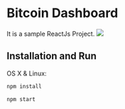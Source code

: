 # Bitcoin Dashboard
It is a sample ReactJs Project.
![](header.png)

## Installation and Run

OS X & Linux:

```sh
npm install
```
```sh
npm start
```

